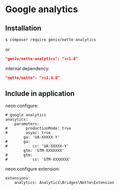 Google analytics
================

Installation
------------
```sh
$ composer require geniv/nette-analytics
```
or
```json
"geniv/nette-analytics": ">=1.0"
```

internal dependency:
```json
"nette/nette": ">=2.4.0"
```

Include in application
----------------------
neon configure:
```neon
# google analytics
analytics:
    parameters:
#        productionMode: true
#        async: true
        ga: 'UA-XXXXX-Y'
#       ga:
#           cs: 'UA-XXXXX-Y'
        gtm: 'GTM-XXXXXXX'
#       gtm:
#           cs: 'GTM-XXXXXXX'
```

neon configure extension:
```neon
extensions:
    analytics: Analytics\Bridges\Nette\Extension
```
